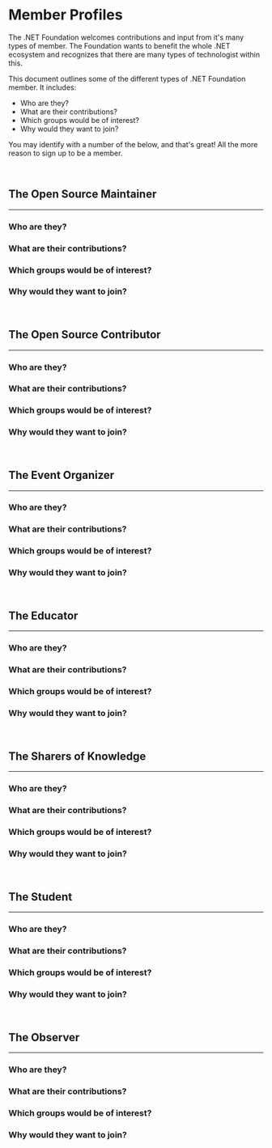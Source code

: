 # Member Profiles

The .NET Foundation welcomes contributions and input from it's many types of member. The Foundation wants to benefit the whole .NET ecosystem and recognizes that there are many types of technologist within this.

This document outlines some of the different types of .NET Foundation member. It includes:

* Who are they?
* What are their contributions?
* Which groups would be of interest?
* Why would they want to join?

You may identify with a number of the below, and that's great! All the more reason to sign up to be a member.

<br/>

## The Open Source Maintainer
---

### Who are they?

### What are their contributions?

### Which groups would be of interest?

### Why would they want to join?

<br/>

## The Open Source Contributor
---
### Who are they?

### What are their contributions?

### Which groups would be of interest?

### Why would they want to join?

<br/>

## The Event Organizer
---
### Who are they?

### What are their contributions?

### Which groups would be of interest?

### Why would they want to join?

<br/>

## The Educator
---
### Who are they?

### What are their contributions?

### Which groups would be of interest?

### Why would they want to join?

<br/>

## The Sharers of Knowledge
---
### Who are they?

### What are their contributions?

### Which groups would be of interest?

### Why would they want to join?

<br/>

## The Student
---
### Who are they?

### What are their contributions?

### Which groups would be of interest?

### Why would they want to join?

<br/>

## The Observer
---
### Who are they?

### What are their contributions?

### Which groups would be of interest?

### Why would they want to join?